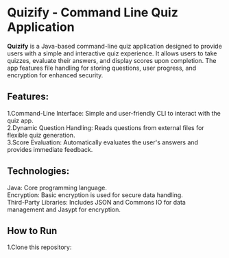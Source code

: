
<h1>Quizify - Command Line Quiz Application</h1>
<p><b>Quizify</b> is a Java-based command-line quiz application designed to provide users with a simple and interactive quiz experience. It allows users to take quizzes, evaluate their answers, and display scores upon completion. The app features file handling for storing questions, user progress, and encryption for enhanced security.</p>

<h2>Features:</h2>
<p>1.Command-Line Interface: Simple and user-friendly CLI to interact with the quiz app.<br>
2.Dynamic Question Handling: Reads questions from external files for flexible quiz generation.<br>
3.Score Evaluation: Automatically evaluates the user's answers and provides immediate feedback.</p>

<h2>Technologies:</h2>
<p>Java: Core programming language.
<br>Encryption: Basic encryption is used for secure data handling.<br>
Third-Party Libraries: Includes JSON and Commons IO for data management and Jasypt for encryption.</p>

<h2>How to Run</h2>
<p>1.Clone this repository:</p>
&nbsp&nbsp

